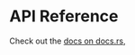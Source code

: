 # API Reference

Check out the [docs on docs.rs](https://docs.rs/graph-api-lib/{{lib_version}}/graph_api_lib/),

